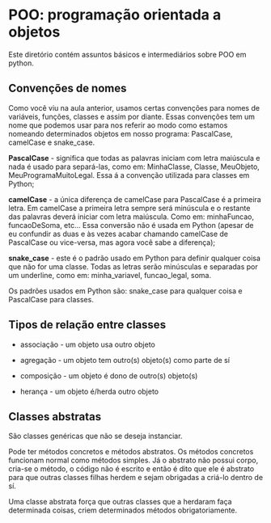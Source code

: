 # POO: programação orientada a objetos

Este diretório contém assuntos básicos e intermediários sobre POO em python.

## Convenções de nomes

Como você viu na aula anterior, usamos certas convenções para nomes de variáveis, funções, classes e assim por diante. Essas convenções tem um nome que podemos usar para nos referir ao modo como estamos nomeando determinados objetos em nosso programa: PascalCase, camelCase e snake_case.

**PascalCase** - significa que todas as palavras iniciam com letra maiúscula e nada é usado para separá-las, como em: MinhaClasse, Classe, MeuObjeto, MeuProgramaMuitoLegal. Essa á a convenção utilizada para classes em Python;

**camelCase** - a única diferença de camelCase para PascalCase é a primeira letra. Em camelCase a primeira letra sempre será minúscula e o restante das palavras deverá iniciar com letra maiúscula. Como em: minhaFuncao, funcaoDeSoma, etc... Essa conversão não é usada em Python (apesar de eu confundir as duas e às vezes acabar chamando camelCase de PascalCase ou vice-versa, mas agora você sabe a diferença);

**snake_case** - este é o padrão usado em Python para definir qualquer coisa que não for uma classe. Todas as letras serão minúsculas e separadas por um underline, como em: minha_variavel, funcao_legal, soma.

Os padrões usados em Python são: snake_case para qualquer coisa e PascalCase para classes.

## Tipos de relação entre classes

* associação - um objeto usa outro objeto

* agregação - um objeto tem outro(s) objeto(s) como parte de sí

* composição - um objeto é dono de outro(s) objeto(s)

* herança - um objeto é/herda outro objeto

## Classes abstratas

São classes genéricas que não se deseja instanciar.

Pode ter métodos concretos e métodos abstratos. Os métodos concretos funcionam normal como métodos simples. Já o abstrato não possui corpo, cria-se o método, o código não é escrito e então é dito que ele é abstrato para que outras classes filhas herdem e sejam obrigadas a criá-lo dentro de sí.

Uma classe abstrata força que outras classes que a herdaram faça determinada coisas, criem determinados métodos obrigatoriamente.
